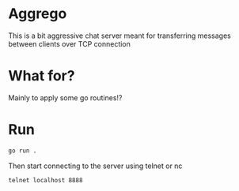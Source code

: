 # Aggrego

This is a bit aggressive chat server meant for transferring messages between clients over TCP connection

# What for?

Mainly to apply some go routines!?

# Run

```bash
go run .
```

Then start connecting to the server using telnet or nc

```bash
telnet localhost 8888
```
